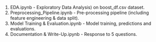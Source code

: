 1. EDA.ipynb - Exploratory Data Analysis) on boost_df.csv dataset.
2. Preprocessing_Pipeline.ipynb - Pre-processing pipeline (including feature engineering & data split).
3. Model Training & Evaluation.ipynb - Model training, predictions and evaluations.
4. Documentation & Write-Up.ipynb - Response to 5 questions.

